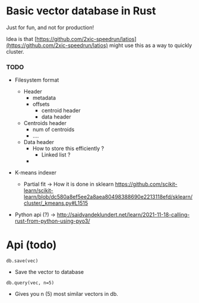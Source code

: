 # Basic vector database in Rust 

Just for fun, and not for production!

Idea is that [https://github.com/2xic-speedrun/latios](https://github.com/2xic-speedrun/latios) might use this as a way to quickly cluster.

### TODO
- Filesystem format
  - Header  
    - metadata   
    - offsets
      - centroid header
      - data header   
  - Centroids header
    - num of centroids
    - ....
  - Data header
    - How to store this efficiently ? 
      - Linked list ? 
    - 
- K-means indexer
  - Partial fit
    -> How it is done in sklearn https://github.com/scikit-learn/scikit-learn/blob/dc580a8ef5ee2a8aea80498388690e2213118efd/sklearn/cluster/_kmeans.py#L1515

- Python api (?)
  -> http://saidvandeklundert.net/learn/2021-11-18-calling-rust-from-python-using-pyo3/

# Api (todo)
`db.save(vec)`
- Save the vector to database

`db.query(vec, n=5)`
- Gives you n (5) most similar vectors in db.


